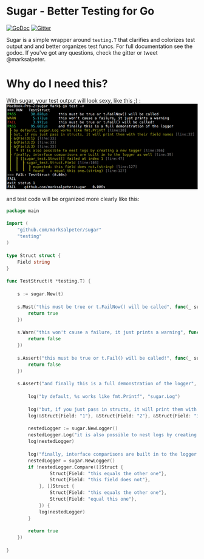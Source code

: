 
# Sugar -  Better Testing for Go

[![GoDoc](https://godoc.org/github.com/golang/gddo?status.svg)](http://godoc.org/github.com/marksalpeter/sugar)
[![Gitter](https://badges.gitter.im/marksalpeter/sugar.svg)](https://gitter.im/marksalpeter/sugar?utm_source=badge&utm_medium=badge&utm_campaign=pr-badge)

Sugar is a simple wrapper around `testing.T` that clarifies and colorizes test output and and better organizes test funcs. For full documentation see the godoc. If you've got any questions, check the gitter or tweet @marksalpeter.

# Why do I need this?
With sugar, your test output will look sexy, like this ;) :
![terminal](terminal.png?raw=true)

and test code will be organized more clearly like this:
```go
package main

import (
	"github.com/marksalpeter/sugar"
	"testing"
)

type Struct struct {
	Field string
}

func TestStruct(t *testing.T) {

	s := sugar.New(t)

	s.Must("this must be true or t.FailNow() will be called", func(_ sugar.Log) bool {
		return true
	})

	s.Warn("this won't cause a failure, it just prints a warning", func(_ sugar.Log) bool {
		return false
	})

	s.Assert("this must be true or t.Fail() will be called!", func(_ sugar.Log) bool {
		return false
	})

	s.Assert("and finally this is a full demonstration of the logger", func(log sugar.Log) bool {

		log("by default, %s works like fmt.Printf", "sugar.Log")

		log("but, if you just pass in structs, it will print them with their field names")
		log(&Struct{Field: "1"}, &Struct{Field: "2"}, &Struct{Field: "3"})

		nestedLogger := sugar.NewLogger()
		nestedLogger.Log("it is also possible to nest logs by creating a new logger")
		log(nestedLogger)

		log("finally, interface comparisons are built in to the logger as well")
		nestedLogger = sugar.NewLogger()
		if !nestedLogger.Compare([]Struct {
				Struct{Field: "this equals the other one"},
				Struct{Field: "this field does not"},
			}, []Struct {
				Struct{Field: "this equals the other one"},
				Struct{Field: "equal this one"},
			}) {
			log(nestedLogger)
		}

		return true
	})

}
```
